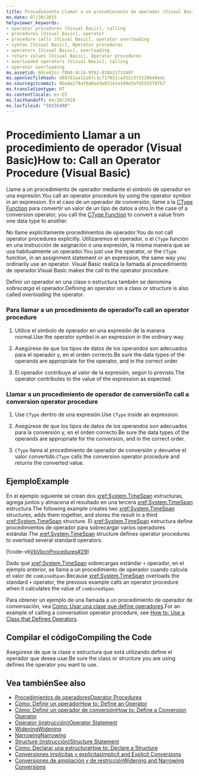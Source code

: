```yaml
---
title: Procedimiento Llamar a un procedimiento de operador (Visual Basic)
ms.date: 07/20/2015
helpviewer_keywords:
- operator procedures [Visual Basic], calling
- procedures [Visual Basic], operator
- procedure calls [Visual Basic], operator overloading
- syntax [Visual Basic], Operator procedures
- operators [Visual Basic], overloading
- return values [Visual Basic], Operator procedures
- overloaded operators [Visual Basic], calling
- operator overloading
ms.assetid: 0dce42cc-f0b0-4c14-9f62-018b21f33497
ms.openlocfilehash: d68781aa12ab7c1c717031ca252c5f3120649edc
ms.sourcegitcommit: 0be8a279af6d8a43e03141e349d3efd5d35f8767
ms.translationtype: HT
ms.contentlocale: es-ES
ms.lasthandoff: 04/18/2019
ms.locfileid: "59335490"
---
```

# <a name="how-to-call-an-operator-procedure-visual-basic"></a><span data-ttu-id="c2cd4-102">Procedimiento Llamar a un procedimiento de operador (Visual Basic)</span><span class="sxs-lookup"><span data-stu-id="c2cd4-102">How to: Call an Operator Procedure (Visual Basic)</span></span>
<span data-ttu-id="c2cd4-103">Llame a un procedimiento de operador mediante el símbolo de operador en una expresión.</span><span class="sxs-lookup"><span data-stu-id="c2cd4-103">You call an operator procedure by using the operator symbol in an expression.</span></span> <span data-ttu-id="c2cd4-104">En el caso de un operador de conversión, llame a la [CType Function](../../../../visual-basic/language-reference/functions/ctype-function.md) para convertir un valor de un tipo de datos a otro.</span><span class="sxs-lookup"><span data-stu-id="c2cd4-104">In the case of a conversion operator, you call the [CType Function](../../../../visual-basic/language-reference/functions/ctype-function.md) to convert a value from one data type to another.</span></span>  
  
 <span data-ttu-id="c2cd4-105">No llame explícitamente procedimientos de operador.</span><span class="sxs-lookup"><span data-stu-id="c2cd4-105">You do not call operator procedures explicitly.</span></span> <span data-ttu-id="c2cd4-106">Utilizaremos el operador, o el `CType` función en una instrucción de asignación o una expresión, la misma manera que se usa habitualmente un operador.</span><span class="sxs-lookup"><span data-stu-id="c2cd4-106">You just use the operator, or the `CType` function, in an assignment statement or an expression, the same way you ordinarily use an operator.</span></span> <span data-ttu-id="c2cd4-107">Visual Basic realiza la llamada al procedimiento de operador.</span><span class="sxs-lookup"><span data-stu-id="c2cd4-107">Visual Basic makes the call to the operator procedure.</span></span>  
  
 <span data-ttu-id="c2cd4-108">Definir un operador en una clase o estructura también se denomina *sobrecarga* el operador.</span><span class="sxs-lookup"><span data-stu-id="c2cd4-108">Defining an operator on a class or structure is also called *overloading* the operator.</span></span>  
  
### <a name="to-call-an-operator-procedure"></a><span data-ttu-id="c2cd4-109">Para llamar a un procedimiento de operador</span><span class="sxs-lookup"><span data-stu-id="c2cd4-109">To call an operator procedure</span></span>  
  
1. <span data-ttu-id="c2cd4-110">Utilice el símbolo de operador en una expresión de la manera normal.</span><span class="sxs-lookup"><span data-stu-id="c2cd4-110">Use the operator symbol in an expression in the ordinary way.</span></span>  
  
2. <span data-ttu-id="c2cd4-111">Asegúrese de que los tipos de datos de los operandos son adecuados para el operador y, en el orden correcto.</span><span class="sxs-lookup"><span data-stu-id="c2cd4-111">Be sure the data types of the operands are appropriate for the operator, and in the correct order.</span></span>  
  
3. <span data-ttu-id="c2cd4-112">El operador contribuye al valor de la expresión, según lo previsto.</span><span class="sxs-lookup"><span data-stu-id="c2cd4-112">The operator contributes to the value of the expression as expected.</span></span>  
  
### <a name="to-call-a-conversion-operator-procedure"></a><span data-ttu-id="c2cd4-113">Llamar a un procedimiento de operador de conversión</span><span class="sxs-lookup"><span data-stu-id="c2cd4-113">To call a conversion operator procedure</span></span>  
  
1. <span data-ttu-id="c2cd4-114">Use `CType` dentro de una expresión.</span><span class="sxs-lookup"><span data-stu-id="c2cd4-114">Use `CType` inside an expression.</span></span>  
  
2. <span data-ttu-id="c2cd4-115">Asegúrese de que los tipos de datos de los operandos son adecuados para la conversión y, en el orden correcto.</span><span class="sxs-lookup"><span data-stu-id="c2cd4-115">Be sure the data types of the operands are appropriate for the conversion, and in the correct order.</span></span>  
  
3. <span data-ttu-id="c2cd4-116">`CType` llama al procedimiento de operador de conversión y devuelve el valor convertido.</span><span class="sxs-lookup"><span data-stu-id="c2cd4-116">`CType` calls the conversion operator procedure and returns the converted value.</span></span>  
  
## <a name="example"></a><span data-ttu-id="c2cd4-117">Ejemplo</span><span class="sxs-lookup"><span data-stu-id="c2cd4-117">Example</span></span>  
 <span data-ttu-id="c2cd4-118">En el ejemplo siguiente se crean dos <xref:System.TimeSpan> estructuras, agrega juntos y almacena el resultado en una tercera <xref:System.TimeSpan> estructura.</span><span class="sxs-lookup"><span data-stu-id="c2cd4-118">The following example creates two <xref:System.TimeSpan> structures, adds them together, and stores the result in a third <xref:System.TimeSpan> structure.</span></span> <span data-ttu-id="c2cd4-119">El <xref:System.TimeSpan> estructura define procedimientos de operador para sobrecargar varios operadores estándar.</span><span class="sxs-lookup"><span data-stu-id="c2cd4-119">The <xref:System.TimeSpan> structure defines operator procedures to overload several standard operators.</span></span>  
  
 [!code-vb[VbVbcnProcedures#29](~/samples/snippets/visualbasic/VS_Snippets_VBCSharp/VbVbcnProcedures/VB/Class1.vb#29)]  
  
 <span data-ttu-id="c2cd4-120">Dado que <xref:System.TimeSpan> sobrecargas estándar `+` operador, en el ejemplo anterior, se llama a un procedimiento de operador cuando calcula el valor de `combinedSpan`.</span><span class="sxs-lookup"><span data-stu-id="c2cd4-120">Because <xref:System.TimeSpan> overloads the standard `+` operator, the previous example calls an operator procedure when it calculates the value of `combinedSpan`.</span></span>  
  
 <span data-ttu-id="c2cd4-121">Para obtener un ejemplo de una llamada a un procedimiento de operador de conversación, vea [Cómo: Usar una clase que define operadores](./how-to-use-a-class-that-defines-operators.md).</span><span class="sxs-lookup"><span data-stu-id="c2cd4-121">For an example of calling a conversation operator procedure, see [How to: Use a Class that Defines Operators](./how-to-use-a-class-that-defines-operators.md).</span></span>  
  
## <a name="compiling-the-code"></a><span data-ttu-id="c2cd4-122">Compilar el código</span><span class="sxs-lookup"><span data-stu-id="c2cd4-122">Compiling the Code</span></span>  
 <span data-ttu-id="c2cd4-123">Asegúrese de que la clase o estructura que está utilizando define el operador que desea usar.</span><span class="sxs-lookup"><span data-stu-id="c2cd4-123">Be sure the class or structure you are using defines the operator you want to use.</span></span>  
  
## <a name="see-also"></a><span data-ttu-id="c2cd4-124">Vea también</span><span class="sxs-lookup"><span data-stu-id="c2cd4-124">See also</span></span>

- [<span data-ttu-id="c2cd4-125">Procedimientos de operadores</span><span class="sxs-lookup"><span data-stu-id="c2cd4-125">Operator Procedures</span></span>](./operator-procedures.md)
- [<span data-ttu-id="c2cd4-126">Cómo: Definir un operador</span><span class="sxs-lookup"><span data-stu-id="c2cd4-126">How to: Define an Operator</span></span>](./how-to-define-an-operator.md)
- [<span data-ttu-id="c2cd4-127">Cómo: Definir un operador de conversión</span><span class="sxs-lookup"><span data-stu-id="c2cd4-127">How to: Define a Conversion Operator</span></span>](./how-to-define-a-conversion-operator.md)
- [<span data-ttu-id="c2cd4-128">Operator (instrucción)</span><span class="sxs-lookup"><span data-stu-id="c2cd4-128">Operator Statement</span></span>](../../../../visual-basic/language-reference/statements/operator-statement.md)
- [<span data-ttu-id="c2cd4-129">Widening</span><span class="sxs-lookup"><span data-stu-id="c2cd4-129">Widening</span></span>](../../../../visual-basic/language-reference/modifiers/widening.md)
- [<span data-ttu-id="c2cd4-130">Narrowing</span><span class="sxs-lookup"><span data-stu-id="c2cd4-130">Narrowing</span></span>](../../../../visual-basic/language-reference/modifiers/narrowing.md)
- [<span data-ttu-id="c2cd4-131">Structure (instrucción)</span><span class="sxs-lookup"><span data-stu-id="c2cd4-131">Structure Statement</span></span>](../../../../visual-basic/language-reference/statements/structure-statement.md)
- [<span data-ttu-id="c2cd4-132">Cómo: Declarar una estructura</span><span class="sxs-lookup"><span data-stu-id="c2cd4-132">How to: Declare a Structure</span></span>](../../../../visual-basic/programming-guide/language-features/data-types/how-to-declare-a-structure.md)
- [<span data-ttu-id="c2cd4-133">Conversiones implícitas y explícitas</span><span class="sxs-lookup"><span data-stu-id="c2cd4-133">Implicit and Explicit Conversions</span></span>](../../../../visual-basic/programming-guide/language-features/data-types/implicit-and-explicit-conversions.md)
- [<span data-ttu-id="c2cd4-134">Conversiones de ampliación y de restricción</span><span class="sxs-lookup"><span data-stu-id="c2cd4-134">Widening and Narrowing Conversions</span></span>](../../../../visual-basic/programming-guide/language-features/data-types/widening-and-narrowing-conversions.md)

